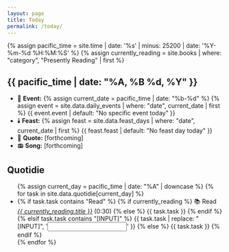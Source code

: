 ```yaml
---
layout: page
title: Today
permalink: /today/
---
```

{% assign pacific_time = site.time | date: '%s' | minus: 25200 | date: '%Y-%m-%d %H:%M:%S' %}
{% assign currently_reading = site.books | where: "category", "Presently Reading" | first %}
<h2 id="current-date">{{ pacific_time | date: "%A, %B %d, %Y" }}</h2>
<ul>
<li>📆 <strong>Event:</strong> 
  {% assign current_date = pacific_time | date: "%b-%d" %}
  {% assign event = site.data.daily_events | where: "date", current_date | first %}
  <span id="daily-event">{{ event.event | default: "No specific event today" }}</span>
</li>
<li>🕯️ <strong>Feast:</strong> 
  {% assign feast = site.data.feast_days | where: "date", current_date | first %}
  <span id="feast-day">{{ feast.feast | default: "No feast day today" }}</span>
</li>
<li>📝 <strong>Quote:</strong> [forthcoming]</li>
<li>📻 <strong>Song:</strong> [forthcoming]</li>
</ul>
<h2>Quotidie</h2>
<ul id="quotidie-list">
  {% assign current_day = pacific_time | date: "%A" | downcase %}
  {% for task in site.data.quotidie[current_day] %}
    <li>
      {% if task.task contains "Read" %}
        {% if currently_reading %}
          📚 Read <i><a href="{{ currently_reading.url }}">{{ currently_reading.title }}</a></i> (0:30)
        {% else %}
          {{ task.task }}
        {% endif %}
      {% elsif task.task contains "[INPUT]" %}
        {{ task.task | replace: "[INPUT]", '<input type="text" name="task">' }}
      {% else %}
        {{ task.task }}
      {% endif %}
    </li>
  {% endfor %}
</ul>
<script>
console.log('Site time (UTC):', '{{ site.time | date: "%Y-%m-%d %H:%M:%S %Z" }}');
console.log('Adjusted Pacific time:', '{{ pacific_time | date: "%Y-%m-%d %H:%M:%S" }}');
</script>
